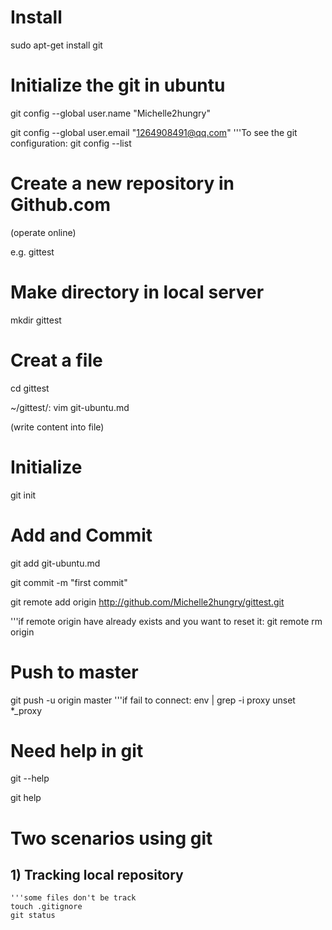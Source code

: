 # Install
sudo apt-get install git


# Initialize the git in ubuntu
git config --global user.name "Michelle2hungry"

git config --global user.email "1264908491@qq.com"
    '''To see the git configuration: git config --list


# Create a new repository in Github.com
(operate online)

e.g. gittest


# Make directory in local server
mkdir gittest


# Creat a file
cd gittest

~/gittest/: vim git-ubuntu.md

(write content into file)

# Initialize
git init

# Add and Commit
git add git-ubuntu.md

git commit -m "first commit"

git remote add origin http://github.com/Michelle2hungry/gittest.git

'''if remote origin have already exists and you want to reset it:
        git remote rm origin

# Push to master
git push -u origin master
'''if fail to connect:
        env | grep -i proxy
        unset *_proxy

# Need help in git
git <verb> --help
    
git help <verb>

# Two scenarios using git
## 1) Tracking local repository
    '''some files don't be track
    touch .gitignore
    git status
